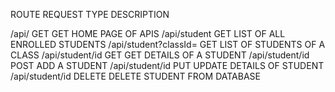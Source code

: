 ROUTE                         REQUEST TYPE      DESCRIPTION

/api/                         GET               GET HOME PAGE OF APIS
/api/student                  GET               LIST OF ALL ENROLLED STUDENTS
/api/student?classId=<ID>     GET               LIST OF STUDENTS OF A CLASS 
/api/student/id               GET               GET DETAILS OF A STUDENT
/api/student/id               POST              ADD A STUDENT 
/api/student/id               PUT               UPDATE DETAILS OF STUDENT
/api/student/id               DELETE            DELETE STUDENT FROM DATABASE